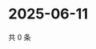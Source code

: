 # 2025-06-11

共 0 条

<!-- BEGIN ZHIHUVIDEO -->
<!-- 最后更新时间 Wed Jun 11 2025 12:21:16 GMT+0800 (China Standard Time) -->

<!-- END ZHIHUVIDEO -->
